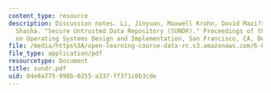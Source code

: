 ```yaml
---
content_type: resource
description: Discussion notes. Li, Jinyuan, Maxwell Krohn, David Mazi?res, Dennis
  Shasha. "Secure Untrusted Data Repository (SUNDR)." Proceedings of the 6th Symposium
  on Operating Systems Design and Implementation, San Francisco, CA, December 2004.
file: /media/https%3A/open-learning-course-data-rc.s3.amazonaws.com/6-824-distributed-computer-systems-engineering-spring-2006/84e8a775998b0255a337ff371c0b3cde_sundr.pdf
file_type: application/pdf
resourcetype: Document
title: sundr.pdf
uid: 84e8a775-998b-0255-a337-ff371c0b3cde
---
```

